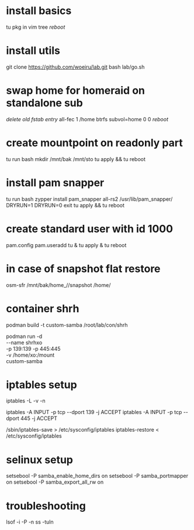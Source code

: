 # install basics
tu pkg in vim tree
*reboot*
# install utils
git clone https://github.com/woeiru/lab.git
bash lab/go.sh
# swap home for homeraid on standalone sub
*delete old fstab entry*
all-fec 1 /home btrfs subvol=home 0 0
*reboot*
# create mountpoint on readonly part
tu run bash
    mkdir /mnt/bak /mnt/sto
tu apply && tu reboot
# install pam snapper
tu run bash
    zypper install pam_snapper
    all-rs2 /usr/lib/pam_snapper/ DRYRUN=1 DRYRUN=0
    exit
tu apply && tu reboot
# create standard user with id 1000
pam.config
pam.useradd <username> <usergroup>
tu & tu apply & tu reboot
# in case of snapshot flat restore
osm-sfr /mnt/bak/home_<username>/<sNr>/snapshot /home/<username>
# container shrh
podman build -t custom-samba /root/lab/con/shrh

podman run -d \
    --name shrhxo \
    -p 139:139 -p 445:445 \
    -v /home/xo:/mount \
    custom-samba

# iptables setup
iptables -L -v -n

iptables -A INPUT -p tcp --dport 139 -j ACCEPT
iptables -A INPUT -p tcp --dport 445 -j ACCEPT

/sbin/iptables-save > /etc/sysconfig/iptables
iptables-restore < /etc/sysconfig/iptables
 
# selinux setup

setsebool -P samba_enable_home_dirs on
setsebool -P samba_portmapper on
setsebool -P samba_export_all_rw on

# troubleshooting 
lsof -i -P -n
ss -tuln
